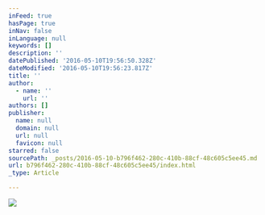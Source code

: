 ```yaml
---
inFeed: true
hasPage: true
inNav: false
inLanguage: null
keywords: []
description: ''
datePublished: '2016-05-10T19:56:50.328Z'
dateModified: '2016-05-10T19:56:23.817Z'
title: ''
author:
  - name: ''
    url: ''
authors: []
publisher:
  name: null
  domain: null
  url: null
  favicon: null
starred: false
sourcePath: _posts/2016-05-10-b796f462-280c-410b-88cf-48c605c5ee45.md
url: b796f462-280c-410b-88cf-48c605c5ee45/index.html
_type: Article

---
```

![](https://the-grid-user-content.s3-us-west-2.amazonaws.com/57bce797-4c0d-4375-9512-34e2b6221a80.jpg)